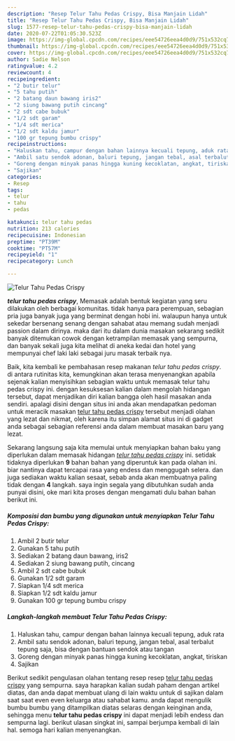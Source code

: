 ```yaml
---
description: "Resep Telur Tahu Pedas Crispy, Bisa Manjain Lidah"
title: "Resep Telur Tahu Pedas Crispy, Bisa Manjain Lidah"
slug: 1577-resep-telur-tahu-pedas-crispy-bisa-manjain-lidah
date: 2020-07-22T01:05:30.523Z
image: https://img-global.cpcdn.com/recipes/eee54726eea4d0d9/751x532cq70/telur-tahu-pedas-crispy-foto-resep-utama.jpg
thumbnail: https://img-global.cpcdn.com/recipes/eee54726eea4d0d9/751x532cq70/telur-tahu-pedas-crispy-foto-resep-utama.jpg
cover: https://img-global.cpcdn.com/recipes/eee54726eea4d0d9/751x532cq70/telur-tahu-pedas-crispy-foto-resep-utama.jpg
author: Sadie Nelson
ratingvalue: 4.2
reviewcount: 4
recipeingredient:
- "2 butir telur"
- "5 tahu putih"
- "2 batang daun bawang iris2"
- "2 siung bawang putih cincang"
- "2 sdt cabe bubuk"
- "1/2 sdt garam"
- "1/4 sdt merica"
- "1/2 sdt kaldu jamur"
- "100 gr tepung bumbu crispy"
recipeinstructions:
- "Haluskan tahu, campur dengan bahan lainnya kecuali tepung, aduk rata"
- "Ambil satu sendok adonan, baluri tepung, jangan tebal, asal terbalut tepung saja, bisa dengan bantuan sendok atau tangan"
- "Goreng dengan minyak panas hingga kuning kecoklatan, angkat, tiriskan"
- "Sajikan"
categories:
- Resep
tags:
- telur
- tahu
- pedas

katakunci: telur tahu pedas 
nutrition: 213 calories
recipecuisine: Indonesian
preptime: "PT39M"
cooktime: "PT57M"
recipeyield: "1"
recipecategory: Lunch

---
```



![Telur Tahu Pedas Crispy](https://img-global.cpcdn.com/recipes/eee54726eea4d0d9/751x532cq70/telur-tahu-pedas-crispy-foto-resep-utama.jpg)

<b><i>telur tahu pedas crispy</i></b>, Memasak adalah bentuk kegiatan yang seru dilakukan oleh berbagai komunitas. tidak hanya para perempuan, sebagian pria juga banyak juga yang berminat dengan hobi ini. walaupun hanya untuk sekedar bersenang senang dengan sahabat atau memang sudah menjadi passion dalam dirinya. maka dari itu dalam dunia masakan sekarang sedikit banyak ditemukan cowok dengan ketrampilan memasak yang sempurna, dan banyak sekali juga kita melihat di aneka kedai dan hotel yang mempunyai chef laki laki sebagai juru masak terbaik nya.



Baik, kita kembali ke pembahasan resep makanan <i>telur tahu pedas crispy</i>. di antara rutinitas kita, kemungkinan akan terasa menyenangkan apabila sejenak kalian menyisihkan sebagian waktu untuk memasak telur tahu pedas crispy ini. dengan kesuksesan kalian dalam mengolah hidangan tersebut, dapat menjadikan diri kalian bangga oleh hasil masakan anda sendiri. apalagi disini dengan situs ini anda akan mendapatkan pedoman untuk meracik masakan <u>telur tahu pedas crispy</u> tersebut menjadi olahan yang lezat dan nikmat, oleh karena itu simpan alamat situs ini di gadget anda sebagai sebagian referensi anda dalam membuat masakan baru yang lezat.


Sekarang langsung saja kita memulai untuk menyiapkan bahan baku yang diperlukan dalam memasak hidangan <u><i>telur tahu pedas crispy</i></u> ini. setidak tidaknya diperlukan <b>9</b> bahan bahan yang diperuntuk kan pada olahan ini. biar nantinya dapat tercapai rasa yang endess dan menggugah selera. dan juga sediakan waktu kalian sesaat, sebab anda akan membuatnya paling tidak dengan <b>4</b> langkah. saya ingin segala yang dibutuhkan sudah anda punyai disini, oke mari kita proses dengan mengamati dulu bahan bahan berikut ini.

<!--inarticleads1-->

##### Komposisi dan bumbu yang digunakan untuk menyiapkan Telur Tahu Pedas Crispy:

1. Ambil 2 butir telur
1. Gunakan 5 tahu putih
1. Sediakan 2 batang daun bawang, iris2
1. Sediakan 2 siung bawang putih, cincang
1. Ambil 2 sdt cabe bubuk
1. Gunakan 1/2 sdt garam
1. Siapkan 1/4 sdt merica
1. Siapkan 1/2 sdt kaldu jamur
1. Gunakan 100 gr tepung bumbu crispy




<!--inarticleads2-->

##### Langkah-langkah membuat Telur Tahu Pedas Crispy:

1. Haluskan tahu, campur dengan bahan lainnya kecuali tepung, aduk rata
1. Ambil satu sendok adonan, baluri tepung, jangan tebal, asal terbalut tepung saja, bisa dengan bantuan sendok atau tangan
1. Goreng dengan minyak panas hingga kuning kecoklatan, angkat, tiriskan
1. Sajikan




Berikut sedikit pengulasan olahan tentang resep resep <u>telur tahu pedas crispy</u> yang sempurna. saya harapkan kalian sudah paham dengan artikel diatas, dan anda dapat membuat ulang di lain waktu untuk di sajikan dalam saat saat even even keluarga atau sahabat kamu. anda dapat mengulik bumbu bumbu yang ditampilkan diatas selaras dengan keinginan anda, sehingga menu <b>telur tahu pedas crispy</b> ini dapat menjadi lebih endess dan sempurna lagi. berikut ulasan singkat ini, sampai berjumpa kembali di lain hal. semoga hari kalian menyenangkan.

